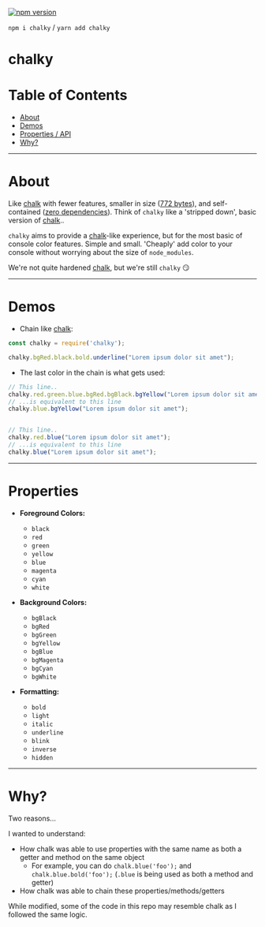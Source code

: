 [![npm version](https://badge.fury.io/js/chalky.svg)](https://badge.fury.io/js/chalky)

`npm i chalky` / `yarn add chalky`

# chalky

# Table of Contents

 - [About](#about)
 - [Demos](#demos)
 - [Properties / API](#properties)
 - [Why?](#why)

 ---

# About

Like [chalk](https://www.npmjs.com/package/chalk) with fewer features, smaller in size ([772 bytes](https://bundlephobia.com/result?p=chalky@)), and self-contained ([zero dependencies](https://www.npmjs.com/package/chalky?activeTab=dependencies)).  Think of `chalky` like a 'stripped down', basic version of [chalk](https://www.npmjs.com/package/chalk).. 

`chalky` aims to provide a [chalk](https://www.npmjs.com/package/chalk)-like experience, but for the most basic of console color features. Simple and small. 'Cheaply' add color to your console without worrying about the size of `node_modules`.

We're not quite hardened [chalk](https://www.npmjs.com/package/chalk), but we're still `chalky` :smirk: 

 ---

# Demos

 - Chain like [chalk](https://www.npmjs.com/package/chalk):

```javascript
const chalky = require('chalky');

chalky.bgRed.black.bold.underline("Lorem ipsum dolor sit amet");
```

 - The last color in the chain is what gets used:

```javascript
// This line..
chalky.red.green.blue.bgRed.bgBlack.bgYellow("Lorem ipsum dolor sit amet");
// ...is equivalent to this line
chalky.blue.bgYellow("Lorem ipsum dolor sit amet");


// This line..
chalky.red.blue("Lorem ipsum dolor sit amet");
// ...is equivalent to this line
chalky.blue("Lorem ipsum dolor sit amet");
```

---

# Properties

 - **Foreground Colors:**
   - `black`
   - `red`
   - `green`
   - `yellow`
   - `blue`
   - `magenta`
   - `cyan`
   - `white`
   
 - **Background Colors:**
   - `bgBlack`
   - `bgRed`
   - `bgGreen`
   - `bgYellow`
   - `bgBlue`
   - `bgMagenta`
   - `bgCyan`
   - `bgWhite`
 
 - **Formatting:**
   - `bold`
   - `light`
   - `italic`
   - `underline`
   - `blink`
   - `inverse`
   - `hidden`

---
   
# Why?

Two reasons... 

I wanted to understand:
 - How chalk was able to use properties with the same name as both a getter and method on the same object
   - For example, you can do `chalk.blue('foo');` and `chalk.blue.bold('foo');` (`.blue` is being used as both a method and getter)
 - How chalk was able to chain these properties/methods/getters
 
 While modified, some of the code in this repo may resemble chalk as I followed the same logic.
